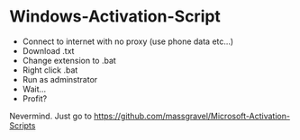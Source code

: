 # Windows-Activation-Script

- Connect to internet with no proxy (use phone data etc...)
- Download .txt
- Change extension to .bat
- Right click .bat
- Run as adminstrator
- Wait...
- Profit?

Nevermind. Just go to https://github.com/massgravel/Microsoft-Activation-Scripts
